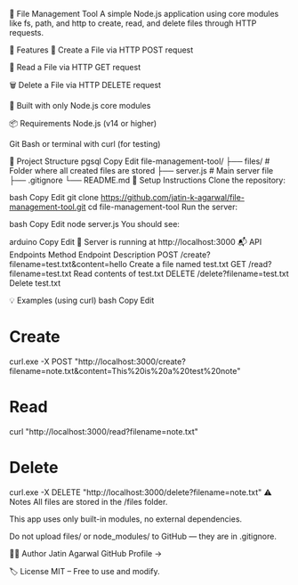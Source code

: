 📁 File Management Tool
A simple Node.js application using core modules like fs, path, and http to create, read, and delete files through HTTP requests.

🚀 Features
📄 Create a File via HTTP POST request

📖 Read a File via HTTP GET request

🗑️ Delete a File via HTTP DELETE request

🔧 Built with only Node.js core modules

📦 Requirements
Node.js (v14 or higher)

Git Bash or terminal with curl (for testing)

📂 Project Structure
pgsql
Copy
Edit
file-management-tool/
├── files/               # Folder where all created files are stored
├── server.js            # Main server file
├── .gitignore
└── README.md
🔧 Setup Instructions
Clone the repository:

bash
Copy
Edit
git clone https://github.com/jatin-k-agarwal/file-management-tool.git
cd file-management-tool
Run the server:

bash
Copy
Edit
node server.js
You should see:

arduino
Copy
Edit
🚀 Server is running at http://localhost:3000
📬 API Endpoints
Method	Endpoint	Description
POST	/create?filename=test.txt&content=hello	Create a file named test.txt
GET	/read?filename=test.txt	Read contents of test.txt
DELETE	/delete?filename=test.txt	Delete test.txt

💡 Examples (using curl)
bash
Copy
Edit
# Create
curl.exe -X POST "http://localhost:3000/create?filename=note.txt&content=This%20is%20a%20test%20note"

# Read
curl "http://localhost:3000/read?filename=note.txt"

# Delete
curl.exe -X DELETE "http://localhost:3000/delete?filename=note.txt"
⚠️ Notes
All files are stored in the /files folder.

This app uses only built-in modules, no external dependencies.

Do not upload files/ or node_modules/ to GitHub — they are in .gitignore.

🧑‍💻 Author
Jatin Agarwal
GitHub Profile →

🏷️ License
MIT – Free to use and modify.


